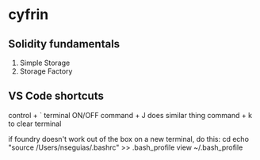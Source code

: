 # cyfrin

## Solidity fundamentals

1. Simple Storage
2. Storage Factory

## VS Code shortcuts

control + ` terminal ON/OFF
command + J does similar thing
command + k to clear terminal

if foundry doesn't work out of the box on a new terminal, do this:
cd
echo "source /Users/nseguias/.bashrc" >> .bash_profile
view ~/.bash_profile

